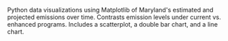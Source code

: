 Python data visualizations using Matplotlib of Maryland's estimated and projected emissions over time. Contrasts emission levels under current vs. enhanced programs. Includes a scatterplot, a double bar chart, and a line chart.
